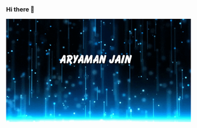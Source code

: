 ### Hi there 👋
![Header](https://raw.githubusercontent.com/aryamanjain036/aryamanjain036/main/5fbbbdac56b40655740226.gif)
<!--
**aryamanjain036/aryamanjain036** is a ✨ _special_ ✨ repository because its `README.md` (this file) appears on your GitHub profile.

Here are some ideas to get you started:

- 🔭 I’m currently working on ...
- 🌱 I’m currently learning ...
- 👯 I’m looking to collaborate on ...
- 🤔 I’m looking for help with ...
- 💬 Ask me about ...
- 📫 How to reach me: ...
- 😄 Pronouns: ...
- ⚡ Fun fact: ...
-->
